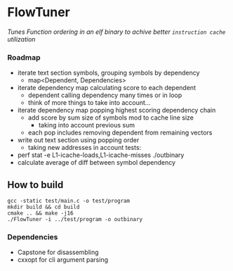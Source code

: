 # FlowTuner
*Tunes Function ordering in an elf binary to achive better `instruction cache` utilization*

### Roadmap
- iterate text section symbols, grouping symbols by dependency
	- map<Dependent, Dependencies>
- iterate dependency map calculating score to each dependent
	- dependent calling dependency many times or in loop
	- think of more things to take into account...
- iterate dependency map popping highest scoring dependency chain
	- add score by sum size of symbols mod to cache line size
		- taking into account previous sum
	- each pop includes removing dependent from remaining vectors
- write out text section using popping order
	- taking new addresses in account
tests:
- perf stat -e L1-icache-loads,L1-icache-misses ./outbinary
- calculate average of diff between symbol dependency

## How to build
```console
gcc -static test/main.c -o test/program
mkdir build && cd build
cmake .. && make -j16
./FlowTuner -i ../test/program -o outbinary
```

### Dependencies
* Capstone for disassembling
* cxxopt for cli argument parsing
